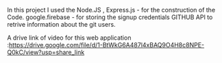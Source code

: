 In this project I used the Node.JS , Express.js - for the construction of the Code. google.firebase - for storing the signup credentials GITHUB API to retrive information about the git users.

A drive link of video for this web application :https://drive.google.com/file/d/1-BtWkG6A487l4xBAQ9O4H8c8NPE-Q0kC/view?usp=share_link

